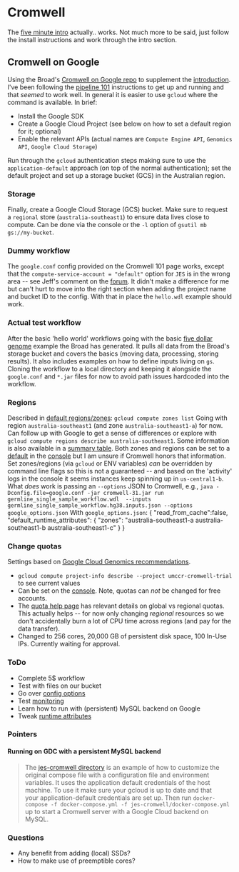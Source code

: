 # Cromwell
The [five minute intro](http://cromwell.readthedocs.io/en/develop/tutorials/FiveMinuteIntro/) actually.. works.
Not much more to be said, just follow the install instructions and work through the intro section.

## Cromwell on Google
Using the Broad's [Cromwell on Google repo](https://github.com/broadinstitute/wdl/tree/develop/runners/cromwell_on_google)
to supplement the [introduction](http://cromwell.readthedocs.io/en/develop/tutorials/PipelinesApi101/). 
I've been following the [pipeline 101](http://cromwell.readthedocs.io/en/develop/tutorials/PipelinesApi101/) instructions 
to get up and running and that _seemed_ to work well. In general it is easier to use `gcloud` where the command is available. In brief:

* Install the Google SDK
* Create a Google Cloud Project (see below on how to set a default region for it; optional)
* Enable the relevant APIs (actual names are `Compute Engine API`, `Genomics API`, `Google Cloud Storage`)

Run through the `gcloud` authentication steps making sure to use the `application-default` approach (on top of the normal authentication); set the default project and set up a storage bucket (GCS) in the Australian region.

### Storage
Finally, create a Google Cloud Storage (GCS) bucket. Make sure to request a `regional` store (`australia-southeast1`) to ensure data lives close to compute. Can be done via the console or the `-l` option of `gsutil mb gs://my-bucket`.

### Dummy workflow
The `google.conf` config provided on the Cromwell 101 page works, except that the `compute-service-account = "default"` option for `JES` is in the wrong area -- see Jeff's comment on the [forum](https://groups.google.com/d/msg/google-genomics-discuss/_9C5fqkyO7Y/VQuA1agQAwAJ). It didn't make a difference for me but can't hurt to move into the right section when adding the project name and bucket ID to the config.
With that in place the `hello.wdl` example should work.

### Actual test workflow
After the basic 'hello world' workflows going with the basic [five dollar genome](https://github.com/gatk-workflows/five-dollar-genome-analysis-pipeline) example the Broad has generated. It pulls all data from the Broad's storage bucket and covers the basics (moving data, processing, storing results). It also includes examples on how to define inputs living on `gs`. Cloning the workflow to a local directory and keeping it alongside the `google.conf` and `*.jar` files for now to avoid path issues hardcoded into the workflow.

### Regions
Described in [default regions/zones](https://cloud.google.com/compute/docs/regions-zones/viewing-regions-zones):
`gcloud compute zones list`
Going with region `australia-southeast1` (and zone `australia-southeast1-a`) for now. Can follow up with Google to get a sense of differences or explore with `gcloud compute regions describe australia-southeast1`. Some information is also available in a [summary table](https://cloud.google.com/compute/docs/regions-zones/). 
Both zones and regions can be set to a [default](https://cloud.google.com/compute/docs/gcloud-compute/#set_default_zone_and_region_in_your_local_client) in the [console](https://console.cloud.google.com/compute/settings?project=umccr-cromwell-trial&folder&organizationId) but I am unsure  if Cromwell honors that information. Set zones/regions (via `gcloud` or ENV variables) _can_ be overridden by command line flags so this is not a guaranteed -- and based on the 'activity' logs in the console it seems instances keep spinning up in `us-central1-b`.
What _does_ work is passing an `--options` JSON to Cromwell, e.g., `java -Dconfig.file=google.conf -jar cromwell-31.jar run germline_single_sample_workflow.wdl  --inputs germline_single_sample_workflow.hg38.inputs.json --options google_options.json`
With `google_options.json`:
    {
      "read_from_cache":false,
      "default_runtime_attributes": {
        "zones": "australia-southeast1-a australia-southeast1-b australia-southeast1-c"
      }
    }

### Change quotas
Settings based on [Google Cloud Genomics recommendations](https://cloud.google.com/genomics/gatk). 
* `gcloud compute project-info describe --project umccr-cromwell-trial` to see current values
* Can be set on the [console](https://console.cloud.google.com/iam-admin/quotas). Note, quotas can _not_ be changed for free accounts.
* The [quota help page](https://cloud.google.com/compute/quotas) has relevant details on global vs regional quotas. This actually helps -- for now only changing _regional_ resources so we don't accidentally burn a lot of CPU time across regions (and pay for the data transfer). 
* Changed to 256 cores, 20,000 GB of persistent disk space, 100 In-Use IPs. Currently waiting for approval.

### ToDo
* Complete 5$ workflow
* Test with files on our bucket
* Go over [config options](http://cromwell.readthedocs.io/en/develop/Configuring/)
* Test [monitoring](https://github.com/openwdl/wdl/tree/master/runners/cromwell_on_google)
* Learn how to run with (persistent) MySQL backend on Google
* Tweak [runtime attributes](https://cromwell.readthedocs.io/en/develop/RuntimeAttributes/#default-values)

### Pointers

#### Running on GDC with a persistent MySQL backend
> The [jes-cromwell directory](https://github.com/broadinstitute/cromwell/blob/develop/scripts/docker-compose-mysql/jes-cromwell/jes-config/application.conf) is an example of how to customize the original compose file with a configuration file and environment variables. It uses the application default credentials of the host machine. To use it make sure your gcloud is up to date and that your application-default credentials are set up. 
> Then run `docker-compose -f docker-compose.yml -f jes-cromwell/docker-compose.yml` up to start a Cromwell server with a Google Cloud backend on MySQL.

### Questions
* Any benefit from adding (local) SSDs?
* How to make use of preemptible cores?

